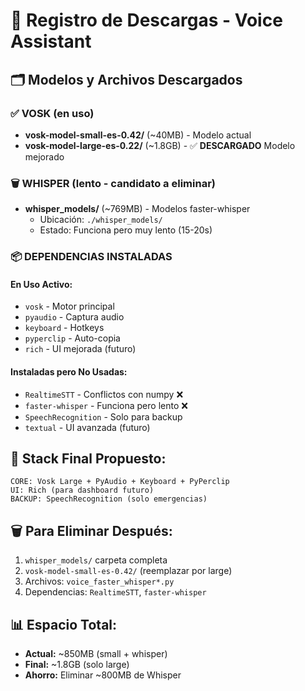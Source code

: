 # 📁 Registro de Descargas - Voice Assistant

## 🗂️ Modelos y Archivos Descargados

### ✅ VOSK (en uso)
- **vosk-model-small-es-0.42/** (~40MB) - Modelo actual
- **vosk-model-large-es-0.22/** (~1.8GB) - ✅ **DESCARGADO** Modelo mejorado

### 🗑️ WHISPER (lento - candidato a eliminar)
- **whisper_models/** (~769MB) - Modelos faster-whisper
  - Ubicación: `./whisper_models/`
  - Estado: Funciona pero muy lento (15-20s)

### 📦 DEPENDENCIAS INSTALADAS

#### En Uso Activo:
- `vosk` - Motor principal
- `pyaudio` - Captura audio
- `keyboard` - Hotkeys
- `pyperclip` - Auto-copia
- `rich` - UI mejorada (futuro)

#### Instaladas pero No Usadas:
- `RealtimeSTT` - Conflictos con numpy ❌
- `faster-whisper` - Funciona pero lento ❌
- `SpeechRecognition` - Solo para backup
- `textual` - UI avanzada (futuro)

## 🎯 Stack Final Propuesto:
```
CORE: Vosk Large + PyAudio + Keyboard + PyPerclip
UI: Rich (para dashboard futuro)
BACKUP: SpeechRecognition (solo emergencias)
```

## 🗑️ Para Eliminar Después:
1. `whisper_models/` carpeta completa
2. `vosk-model-small-es-0.42/` (reemplazar por large)
3. Archivos: `voice_faster_whisper*.py`
4. Dependencias: `RealtimeSTT`, `faster-whisper`

## 📊 Espacio Total:
- **Actual:** ~850MB (small + whisper)
- **Final:** ~1.8GB (solo large)
- **Ahorro:** Eliminar ~800MB de Whisper